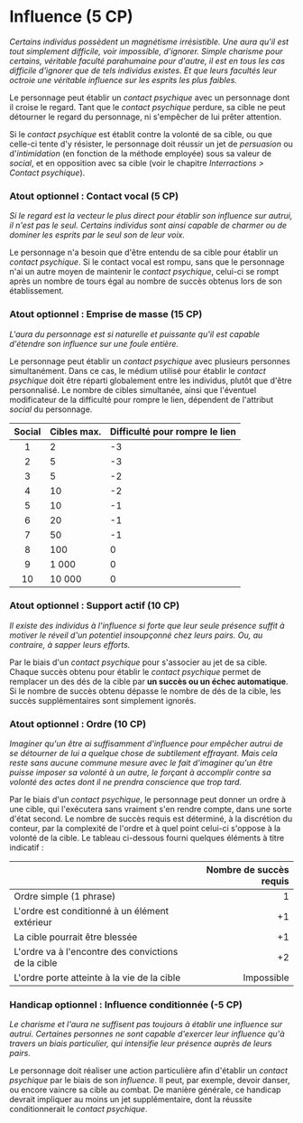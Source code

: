 # Influence (5 CP)
*Certains individus possèdent un magnétisme irrésistible. Une aura qu'il est tout simplement difficile, voir impossible, d'ignorer. Simple charisme pour certains, véritable faculté parahumaine pour d'autre, il est en tous les cas difficile d'ignorer que de tels individus existes. Et que leurs facultés leur octroie une véritable influence sur les esprits les plus faibles.*

Le personnage peut établir un *contact psychique* avec un personnage dont il croise le regard. Tant que le *contact psychique* perdure, sa cible ne peut détourner le regard du personnage, ni s'empêcher de lui prêter attention.

Si le *contact psychique* est établit contre la volonté de sa cible, ou que celle-ci tente d'y résister, le personnage doit réussir un jet de *persuasion* ou d'*intimidation* (en fonction de la méthode employée) sous sa valeur de *social*, et en opposition avec sa cible (voir le chapitre *Interractions > Contact psychique*).

### Atout optionnel : Contact vocal (5 CP)
*Si le regard est la vecteur le plus direct pour établir son influence sur autrui, il n'est pas le seul. Certains individus sont ainsi capable de charmer ou de dominer les esprits par le seul son de leur voix.*

Le personnage n'a besoin que d'être entendu de sa cible pour établir un *contact psychique*. Si le contact vocal est rompu, sans que le personnage n'ai un autre moyen de maintenir le *contact psychique*, celui-ci se rompt après un nombre de tours égal au nombre de succès obtenus lors de son établissement.

### Atout optionnel : Emprise de masse (15 CP)
*L'aura du personnage est si naturelle et puissante qu'il est capable d'étendre son influence sur une foule entière.*

Le personnage peut établir un *contact psychique* avec plusieurs personnes simultanément. Dans ce cas, le médium utilisé pour établir le *contact psychique* doit être réparti globalement entre les individus, plutôt que d'être personnalisé. 
Le nombre de cibles simultanée, ainsi que l'éventuel modificateur de la difficulté pour rompre le lien, dépendent de l'attribut *social* du personnage.

| Social 	| Cibles max.	| Difficulté pour rompre le lien |
| :-------:	| :------------	| :---- |
| 1 		| 2 			| -3 |
| 2 		| 5 			| -3 |
| 3 		| 5 			| -2 |
| 4 		| 10 			| -2 |
| 5 		| 10 			| -1 |
| 6 		| 20 			| -1 |
| 7 		| 50			| -1 |
| 8 		| 100 			| 0 |
| 9 		| 1 000 		| 0 |
| 10 		| 10 000		| 0 |

### Atout optionnel : Support actif (10 CP)
*Il existe des individus à l'influence si forte que leur seule présence suffit à motiver le réveil d'un potentiel insoupçonné chez leurs pairs. Ou, au contraire, à sapper leurs efforts.*

Par le biais d'un *contact psychique* pour s'associer au jet de sa cible. Chaque succès obtenu pour établir le *contact psychique* permet de remplacer un des dés de la cible par **un succès ou un échec automatique**. Si le nombre de succès obtenu dépasse le nombre de dés de la cible, les succès supplémentaires sont simplement ignorés. 

### Atout optionnel : Ordre (10 CP)
*Imaginer qu'un être ai suffisamment d'influence pour empêcher autrui de se détourner de lui a quelque chose de subtilement effrayant. Mais cela reste sans aucune commune mesure avec le fait d'imaginer qu'un être puisse imposer sa volonté à un autre, le forçant à accomplir contre sa volonté des actes dont il ne prendra conscience que trop tard.*

Par le biais d'un *contact psychique*, le personnage peut donner un ordre à une cible, qui l'exécutera sans vraiment s'en rendre compte, dans une sorte d'état second. Le nombre de succès requis est déterminé, à la discrétion du conteur, par la complexité de l'ordre et à quel point celui-ci s'oppose à la volonté de la cible. Le tableau ci-dessous fourni quelques éléments à titre indicatif :

| | Nombre de succès requis	|
| :----	| ----------------:	|
| Ordre simple (1 phrase) | 1 |
| L'ordre est conditionné à un élément extérieur | +1 |
| La cible pourrait être blessée | +1 |
| L'ordre va à l'encontre des convictions de la cible | +2 |
| L'ordre porte atteinte à la vie de la cible | Impossible |

### Handicap optionnel : Influence conditionnée (-5 CP)
*Le charisme et l'aura ne suffisent pas toujours à établir une influence sur autrui. Certaines personnes ne sont capable d'exercer leur influence qu'à travers un biais particulier, qui intensifie leur présence auprès de leurs pairs.*

Le personnage doit réaliser une action particulière afin d'établir un *contact psychique* par le biais de son *influence*. Il peut, par exemple, devoir danser, ou encore vaincre sa cible au combat. De manière générale, ce handicap devrait impliquer au moins un jet supplémentaire, dont la réussite conditionnerait le *contact psychique*.
